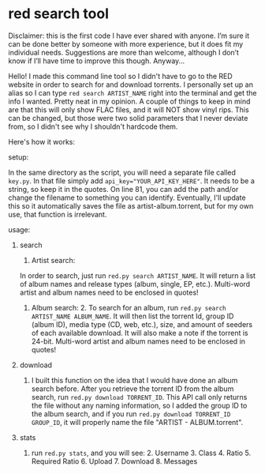 # red search tool


Disclaimer: this is the first code I have ever shared with anyone.  I’m sure it can be done better by someone with more experience, but it does fit my individual needs.  Suggestions are more than welcome, although I don’t know if I’ll have time to improve this though.  Anyway…

Hello!  I made this command line tool so I didn't have to go to the RED website in order to search for and download torrents.  I personally set up an alias so I can type `red search ARTIST_NAME` right into the terminal and get the info I wanted.  Pretty neat in my opinion.  A couple of things to keep in mind are that this will only show FLAC files, and it will NOT show vinyl rips.  This can be changed, but those were two solid parameters that I never deviate from, so I didn't see why I shouldn't hardcode them.

Here's how it works:

setup:

In the same directory as the script, you will need a separate file called `key.py`.  In that file simply add `api_key="YOUR_API_KEY_HERE"`.  It needs to be a string, so keep it in the quotes.  On line 81, you can add the path and/or change the filename to something you can identify.  Eventually, I'll update this so it automatically saves the file as artist-album.torrent, but for my own use, that function is irrelevant.

usage:

1. search
	1. Artist search:

	In order to search, just run `red.py search ARTIST_NAME`.  It will return a list of album names and release types (album, single, EP, etc.).  Multi-word artist and album names need to be enclosed in quotes!

	1. Album search:
		2. To search for an album, run `red.py search ARTIST_NAME ALBUM_NAME`.  It will then list the torrent Id, group ID (album ID), media type (CD, web, etc.), size, and amount of seeders of each available download. It will also make a note if the torrent is 24-bit.  Multi-word artist and album names need to be enclosed in quotes!
2. download
	1. I built this function on the idea that I would have done an album search before.  After you retrieve the torrent ID from the album search, run `red.py download TORRENT_ID`.  This API call only returns the file without any naming information, so I added the group ID to the album search, and if you run `red.py download TORRENT_ID GROUP_ID`, it will properly name the file "ARTIST - ALBUM.torrent".
3. stats
	1. run `red.py stats`, and you will see:
		2. Username
		3. Class
		4. Ratio
		5. Required Ratio
		6. Upload
		7. Download
		8. Messages
